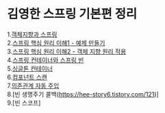 # 김영한 스프링 기본편 정리    
1.[객체지향과 스프링](https://hee-story6.tistory.com/112)  
2.[스프링 핵심 원리 이해1 - 예제 만들기](https://hee-story6.tistory.com/113)  
3.[스프링 핵심 원리 이해2 - 객체 지향 원리 적용](https://hee-story6.tistory.com/113)  
4.[스프링 컨테이너와 스프링 빈](https://hee-story6.tistory.com/114)  
5.[싱글톤 컨테이너](https://hee-story6.tistory.com/115)  
6.[컴포넌트 스캔](https://hee-story6.tistory.com/117)  
7.[의존관계 자동 주입](https://hee-story6.tistory.com/118)  
8.[빈 생명주기 콜백(https://hee-story6.tistory.com/121)]  
9.[빈 스코프]  
